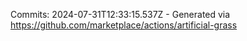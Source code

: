 Commits: 2024-07-31T12:33:15.537Z - Generated via https://github.com/marketplace/actions/artificial-grass
<br>
